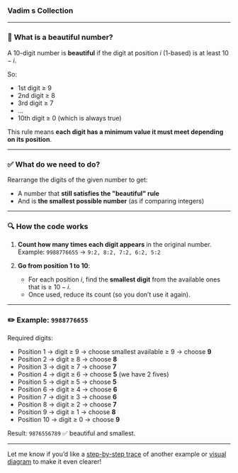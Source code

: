 ﻿### Vadim s Collection


---

### 🌟 **What is a beautiful number?**

A 10-digit number is **beautiful** if the digit at position $i$ (1-based) is at least $10 - i$.

So:

* 1st digit ≥ 9
* 2nd digit ≥ 8
* 3rd digit ≥ 7
* ...
* 10th digit ≥ 0 (which is always true)

This rule means **each digit has a minimum value it must meet depending on its position**.

---

### ✅ **What do we need to do?**

Rearrange the digits of the given number to get:

* A number that **still satisfies the "beautiful" rule**
* And is **the smallest possible number** (as if comparing integers)

---

### 🔍 **How the code works**

1. **Count how many times each digit appears** in the original number.
   Example: `9988776655` → `9:2, 8:2, 7:2, 6:2, 5:2`

2. **Go from position 1 to 10**:

   * For each position $i$, find the **smallest digit** from the available ones that is ≥ $10 - i$.
   * Once used, reduce its count (so you don’t use it again).

---

### ✏️ Example: `9988776655`

Required digits:

* Position 1 → digit ≥ 9 → choose smallest available ≥ 9 → choose **9**
* Position 2 → digit ≥ 8 → choose **8**
* Position 3 → digit ≥ 7 → choose **7**
* Position 4 → digit ≥ 6 → choose **5** (we have 2 fives)
* Position 5 → digit ≥ 5 → choose **5**
* Position 6 → digit ≥ 4 → choose **6**
* Position 7 → digit ≥ 3 → choose **6**
* Position 8 → digit ≥ 2 → choose **7**
* Position 9 → digit ≥ 1 → choose **8**
* Position 10 → digit ≥ 0 → choose **9**

Result: `9876556789` ✅ beautiful and smallest.

---

Let me know if you’d like a [step-by-step trace](f) of another example or [visual diagram](f) to make it even clearer!
